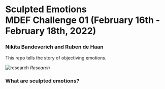# Sculpted Emotions <br> MDEF Challenge 01 (February 16th - February 18th, 2022)

### Nikita Bandeverich and Ruben de Haan

This repo tells the story of objectiving emotions.

![research](images/firstiteration.png)
*Research*


### What are sculpted emotions?
